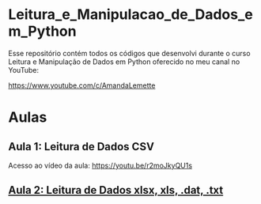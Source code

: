 # Leitura_e_Manipulacao_de_Dados_em_Python

Esse repositório contém todos os códigos que desenvolvi durante o curso Leitura e Manipulação de Dados em Python oferecido no meu canal no YouTube: 

https://www.youtube.com/c/AmandaLemette

# Aulas

## Aula 1: Leitura de Dados CSV

Acesso ao vídeo da aula: https://youtu.be/r2moJkyQU1s
<h2 id=“Acesso ao material desenvolvido na aula 1 do curso”><a href="https://github.com/amandalemette/Leitura_e_Manipulacao_de_Dados_em_Python/tree/main/Aula1>>></h2>


## Aula 2: Leitura de Dados xlsx, xls, .dat, .txt


